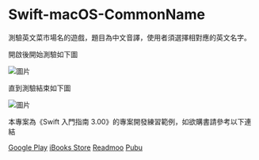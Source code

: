 # Swift-macOS-CommonName

測驗英文菜市場名的遊戲，題目為中文音譯，使用者須選擇相對應的英文名字。

開啟後開始測驗如下圖

![圖片](https://farm5.staticflickr.com/4425/36411067076_5e51e021d4_n.jpg "Test01")

直到測驗結束如下圖

![圖片](https://farm5.staticflickr.com/4409/36288410822_95637e9db0_n.jpg "Test02")

本專案為《Swift 入門指南 3.00》的專案開發練習範例，如欲購書請參考以下連結

[Google Play](https://play.google.com/store/books/details?id=AO9IBwAAQBAJ)
[iBooks Store](https://itunes.apple.com/us/book/id1079291979)
[Readmoo](https://readmoo.com/book/210034848000101)
[Pubu](http://www.pubu.com.tw/ebook/65565?apKey=576b20f092)
